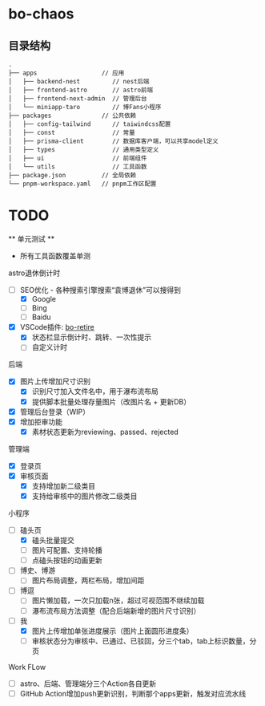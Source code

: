# bo-chaos

## 目录结构

```text
.
├── apps                  // 应用
│   ├── backend-nest         // nest后端
│   ├── frontend-astro       // astro前端
│   ├── frontend-next-admin  // 管理后台
│   └── miniapp-taro         // 博Fans小程序
├── packages              // 公共依赖
│   ├── config-tailwind      // taiwindcss配置
│   ├── const                // 常量
│   ├── prisma-client        // 数据库客户端，可以共享model定义
│   ├── types                // 通用类型定义
│   ├── ui                   // 前端组件
│   └── utils                // 工具函数
├── package.json          // 全局依赖
└── pnpm-workspace.yaml   // pnpm工作区配置
```

# TODO

** 单元测试 **

- 所有工具函数覆盖单测

astro退休倒计时

- [ ] SEO优化 - 各种搜索引擎搜索“袁博退休”可以搜得到
  - [x] Google
  - [ ] Bing
  - [ ] Baidu
- [x] VSCode插件: [bo-retire](https://marketplace.visualstudio.com/items?itemName=zhangyiming.bo-retire)
  - [x] 状态栏显示倒计时、跳转、一次性提示
  - [ ] 自定义计时

后端

- [x] 图片上传增加尺寸识别
  - [x] 识别尺寸加入文件名中，用于瀑布流布局
  - [x] 提供脚本批量处理存量图片（改图片名 + 更新DB）
- [x] 管理后台登录（WIP）
- [x] 增加拒审功能
  - [x] 素材状态更新为reviewing、passed、rejected

管理端

- [x] 登录页
- [x] 审核页面
  - [x] 支持增加新二级类目
  - [x] 支持给审核中的图片修改二级类目

小程序

- [ ] 磕头页
  - [x] 磕头批量提交
  - [ ] 图片可配置、支持轮播
  - [ ] 点磕头按钮的动画更新
- [ ] 博史、博游
  - [ ] 图片布局调整，两栏布局，增加间距
- [ ] 博逗
  - [ ] 图片懒加载，一次只加载n张，超过可视范围不继续加载
  - [ ] 瀑布流布局方法调整（配合后端新增的图片尺寸识别）
- [ ] 我
  - [x] 图片上传增加单张进度展示（图片上面圆形进度条）
  - [ ] 审核状态分为审核中、已通过、已驳回，分三个tab，tab上标识数量，分页

Work FLow

- [ ] astro、后端、管理端分三个Action各自更新
- [ ] GitHub Action增加push更新识别，判断那个apps更新，触发对应流水线
